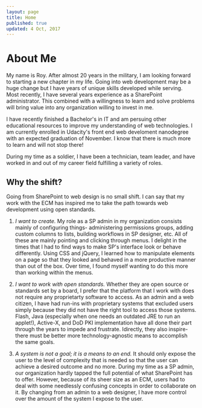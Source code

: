 ```yaml
---
layout: page
title: Home
published: true
updated: 4 Oct, 2017
---
```


# About Me

My name is Roy. After almost 20 years in the military, I am looking forward to starting a new chapter in my life. Going into web development may be a huge change but I have years of unique skills developed while serving. Most recently, I have several years experience as a SharePoint administrator. This combined with a willingness to learn and solve problems will bring value into any organization willing to invest in me.

I have recently finished a Bachelor's in IT and am persuing other educational resources to improve my understanding of web technologies. I am currently enrolled in Udacity's front end web develoment nanodegree with an expected graduation of November. I know that there is much more to learn and will not stop there!

During my time as a soldier, I have been a technician, team leader, and have worked in and out of my career field fulfilling a variety of roles.

## Why the shift?

Going from SharePoint to web design is no small shift. I can say that my work with the ECM has inspired me to take the path towards web development using open standards.

1. *I want to create.* My role as a SP admin in my organization consists mainly of configuring things- administering permissions groups, adding custom columns to lists, building workflows in SP designer, etc. All of these are mainly pointing and clicking through menus. I delight in the times that I had to find ways to make SP's interface look or behave differently. Using CSS and jQuery, I learned how to manipulate elements on a page so that they looked and behaved in a more productive manner than out of the box. Over time, I found myself wanting to do this more than working within the menus.

2. *I want to work with open standards.* Whether they are open source or standards set by a board, I prefer that the platform that I work with does not require any proprietarty software to access. As an admin and a web citizen, I have had run-ins with proprietary systems that excluded users simply because they did not have the right tool to access those systems. Flash, Java (especially when one needs an outdated JRE to run an applet!), Active-X, and DoD PKI implementation have all done their part through the years to impede and frustrate. Idirectly, they also inspire- there must be better more technology-agnostic means to accomplish the same goals.

3. *A system is not a goal; it is a means to an end.* It should only expose the user to the level of complexity that is needed so that the user can achieve a desired outcome and no more. During my time as a SP admin, our organization hardly tapped the full potential of what SharePoint has to offer. However, because of its sheer size as an ECM, users had to deal with some needlessly confusing concepts in order to collaborate on it. By changing from an admin to a web designer, I have more control over the amount of the system I expose to the user.